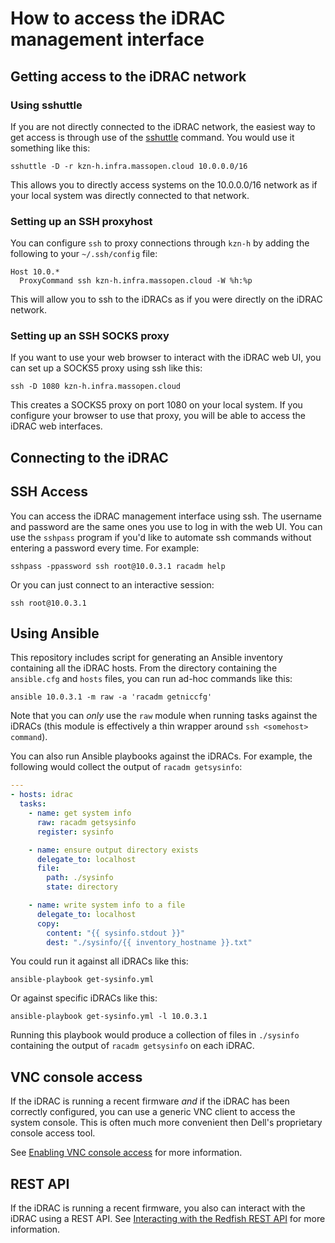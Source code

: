 # How to access the iDRAC management interface

## Getting access to the iDRAC network

### Using sshuttle

If you are not directly connected to the iDRAC network, the easiest
way to get access is through use of the [sshuttle][] command.  You
would use it something like this:

    sshuttle -D -r kzn-h.infra.massopen.cloud 10.0.0.0/16

This allows you to directly access systems on the 10.0.0.0/16 network
as if your local system was directly connected to that network.

[sshuttle]: https://github.com/sshuttle/sshuttle

### Setting up an SSH proxyhost

You can configure `ssh` to proxy connections through `kzn-h` by adding
the following to your `~/.ssh/config` file:

    Host 10.0.*
      ProxyCommand ssh kzn-h.infra.massopen.cloud -W %h:%p

This will allow you to ssh to the iDRACs as if you were directly on
the iDRAC network.

### Setting up an SSH SOCKS proxy

If you want to use your web browser to interact with the iDRAC web
UI, you can set up a SOCKS5 proxy using ssh like this:

    ssh -D 1080 kzn-h.infra.massopen.cloud

This creates a SOCKS5 proxy on port 1080 on your local system.  If you
configure your browser to use that proxy, you will be able to access
the iDRAC web interfaces.

## Connecting to the iDRAC

## SSH Access

You can access the iDRAC management interface using ssh.  The username
and password are the same ones you use to log in with the web UI.
You can use the `sshpass` program if you'd like to automate ssh
commands without entering a password every time.  For example:

    sshpass -ppassword ssh root@10.0.3.1 racadm help

Or you can just connect to an interactive session:

    ssh root@10.0.3.1

## Using Ansible

This repository includes script for generating an Ansible inventory
containing all the iDRAC hosts.  From the directory containing the
`ansible.cfg` and `hosts` files, you can run ad-hoc commands like
this:

    ansible 10.0.3.1 -m raw -a 'racadm getniccfg'

Note that you can *only* use the `raw` module when running tasks
against the iDRACs (this module is effectively a thin wrapper around
`ssh <somehost> command`).

You can also run Ansible playbooks against the iDRACs.  For example,
the following would collect the output of `racadm getsysinfo`:

```yaml
---
- hosts: idrac
  tasks:
    - name: get system info
      raw: racadm getsysinfo
      register: sysinfo

    - name: ensure output directory exists
      delegate_to: localhost
      file:
        path: ./sysinfo
        state: directory

    - name: write system info to a file
      delegate_to: localhost
      copy:
        content: "{{ sysinfo.stdout }}"
        dest: "./sysinfo/{{ inventory_hostname }}.txt"
```

You could run it against all iDRACs like this:

    ansible-playbook get-sysinfo.yml

Or against specific iDRACs like this:

    ansible-playbook get-sysinfo.yml -l 10.0.3.1

Running this playbook would produce a collection of files in
`./sysinfo` containing the output of `racadm getsysinfo` on each
iDRAC.

## VNC console access

If the iDRAC is running a recent firmware *and* if the iDRAC has been
correctly configured, you can use a generic VNC client to access the
system console.  This is often much more convenient then Dell's
proprietary console access tool.

See [Enabling VNC console access](vnc-console.md) for more
information.

## REST API

If the iDRAC is running a recent firmware, you also can interact with
the iDRAC using a REST API.  See [Interacting with the Redfish REST
API](redfish.md) for more information.

